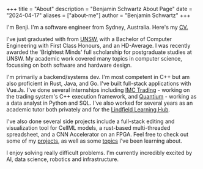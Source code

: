 +++
title = "About"
description = "Benjamin Schwartz About Page"
date = "2024-04-17"
aliases = ["about-me"]
author = "Benjamin Schwartz"
+++

I'm Benji. I'm a software engineer from Sydney, Australia. Here's my [CV.](https://drive.google.com/file/d/1WfI-IznNBwUbZOG3TQgfSZtf_xnPIRJi/view?usp=sharing)

I've just graduated with from [UNSW](https://www.unsw.edu.au/), with a Bachelor of Computer Engineering with First Class Honours, and an HD-Average. I was recently awarded the 'Brightest Minds' full scholarship for postgraduate studies at UNSW. My academic work covered many topics in computer science, focussing on both software and hardware design.

I'm primarily a backend/systems dev. I'm most competent in C++ but am also proficient in Rust, Java, and Go. I've built full-stack applications with Vue.Js. I've done several internships including [IMC Trading](https://www.imc.com/ap/) - working on the trading system's C++ execution framework, and [Quantium](https://quantium.com/) - working as a data analyst in Python and SQL. I've also worked for several years as an academic tutor both privately and for the [Lindfield Learning Hub](https://www.lindfieldlearninghub.com.au/). 

I've also done several side projects include a full-stack editing and visualization tool for CellML models, a rust-based multi-threaded spreadsheet, and a CNN Accelerator on an FPGA. Feel free to check out some of my [projects](/projects), as well as some [topics](/notes) I've been learning about.

I enjoy solving really difficult problems. I'm currently incredibly excited by AI, data science, robotics and infrastructure.

